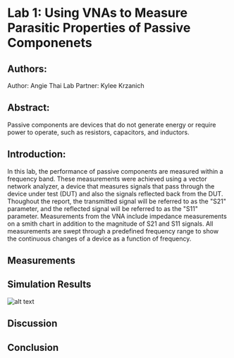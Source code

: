 # Lab 1: Using VNAs to Measure Parasitic Properties of Passive Componenets 

## Authors:
Author: Angie Thai
Lab Partner: Kylee Krzanich

## Abstract: 
Passive components are devices that do not generate energy or require power to operate, such as resistors, capacitors, and inductors. 

## Introduction:
In this lab, the performance of passive components are measured within a frequency band. These measurements were achieved using a vector network analyzer, a device that measures signals that pass through the device under test (DUT) and also the signals reflected back from the DUT. Thoughout the report, the transmitted signal will be referred to as the "S21" parameter, and the reflected signal will be referred to as the "S11" parameter. Measurements from the VNA include impedance measurements on a smith chart in addition to the magnitude of S21 and S11 signals. All measurements are swept through a predefined frequency range to show the continuous changes of a device as a function of frequency. 
## Measurements

## Simulation Results
![alt text](https://github.com/angiet642/EE133.github.io/tree/main/Lab1/Lab1_Images/Capacitor.jpg)

## Discussion

## Conclusion
